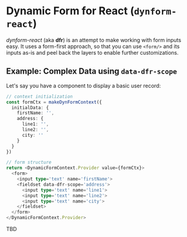 # Dynamic Form for React (`dynform-react`)

_dynform-react_ (aka **dfr**) is an attempt to make working with form inputs easy. It uses a form-first approach, so that you can use `<form/>` and its inputs as-is and peel back the layers to enable further customizations.

## Example: Complex Data using  `data-dfr-scope`

Let's say you have a component to display a basic user record:

```typescript
// context initialization
const formCtx = makeDynFormContext({
  initialData: {
    firstName: '',
    address: {
      line1: '',
      line2: '',
      city: ''
    }
  }
})

// form structure
return <DynamicFormContext.Provider value={formCtx}>
  <form>
    <input type='text' name='firstName'>
    <fieldset data-dfr-scope='address'>
      <input type='text' name='line1'>
      <input type='text' name='line2'>
      <input type='text' name='city'>
    </fieldset>
  </form>
</DynamicFormContext.Provider>
```

TBD
